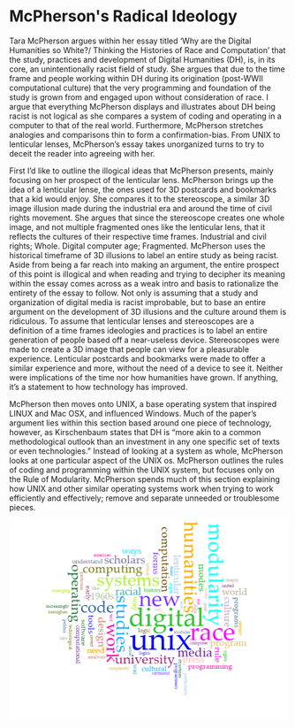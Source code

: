 # McPherson's Radical Ideology
Tara McPherson argues within her essay titled
‘Why are the Digital Humanities so White?/ Thinking the Histories of Race and Computation’ that the study, practices and development 
of Digital Humanities (DH), is, in its core, an unintentionally racist field of study. She argues that due to the time frame and people
working within DH during its origination (post-WWII computational culture) that the very programming and foundation of the study is grown
from and engaged upon without consideration of race. I argue that everything McPherson displays and illustrates about DH being racist is
not logical as she compares a system of coding and operating in a computer to that of the real world. Furthermore, McPherson stretches
analogies and comparisons thin to form a confirmation-bias. From UNIX to lenticular lenses, McPherson’s essay takes unorganized turns
to try to deceit the reader into agreeing with her.

First I’d like to outline the illogical ideas that McPherson presents, mainly focusing on her prospect of the lenticular lens. McPherson
brings up the idea of a lenticular lense, the ones used for 3D postcards and bookmarks that a kid would enjoy. She compares it to the 
stereoscope, a similar 3D image illusion made during the industrial era and around the time of civil rights movement. She argues that
since the stereoscope  creates one whole image, and not multiple fragmented ones like the lenticular lens, that it reflects the cultures 
of their respective time frames. Industrial and civil rights; Whole. Digital computer age; Fragmented. McPherson uses the historical
timeframe of 3D illusions to label an entire study as being racist. Aside from being a far reach into making an argument, the entire
prospect of this point is illogical and when reading and trying to decipher its meaning within the essay comes across as a weak intro 
and basis to rationalize the entirety of the essay to follow. Not only is assuming that a study and organization of digital media is 
racist improbable, but to base an entire argument on the development of 3D illusions and the culture around them is ridiculous. To assume
that lenticular lenses and stereoscopes are a definition of a time frames ideologies and practices is to label an entire generation of 
people based off a near-useless device. Stereoscopes were made to create a 3D image that people can view for a pleasurable experience.
Lenticular postcards and bookmarks were made to offer a similar experience and more, without the need of a device to see it. Neither were
implications of the time nor how humanities have grown. If anything, it’s a statement to how technology has improved.

McPherson then moves onto UNIX, a base operating system that inspired LINUX and Mac OSX, and influenced Windows. Much of the paper’s
argument lies within this section based around one piece of technology, however, as Kirschenbaum states that DH is “more akin to a common
methodological outlook than an investment in any one specific set of texts or even technologies.” Instead of looking at a system as whole,
McPherson looks at one particular aspect of the UNIX os. McPherson outlines the rules of coding and programming within the UNIX system,
but focuses only on the Rule of Modularity. McPherson spends much of this section explaining how UNIX and other similar operating systems
work when trying to work efficiently and effectively; remove and separate unneeded or troublesome pieces.

![](https://raw.githubusercontent.com/iBlackley/IASC2P02/master/images/EMBED.png)


